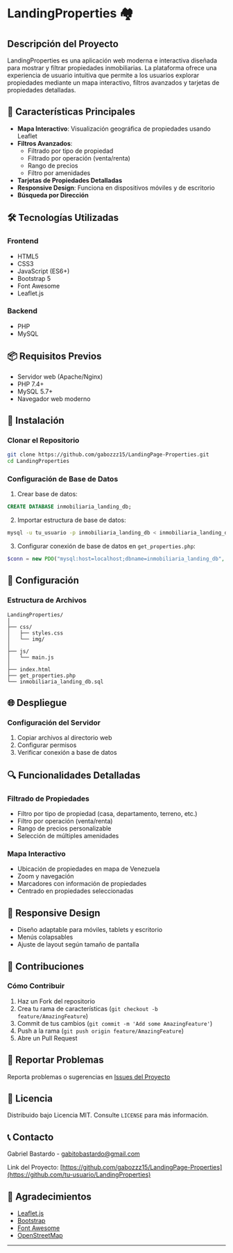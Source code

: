 # LandingProperties 🏘️

## Descripción del Proyecto

LandingProperties es una aplicación web moderna e interactiva diseñada para mostrar y filtrar propiedades inmobiliarias. La plataforma ofrece una experiencia de usuario intuitiva que permite a los usuarios explorar propiedades mediante un mapa interactivo, filtros avanzados y tarjetas de propiedades detalladas.

## 🌟 Características Principales

- **Mapa Interactivo**: Visualización geográfica de propiedades usando Leaflet
- **Filtros Avanzados**: 
  - Filtrado por tipo de propiedad
  - Filtrado por operación (venta/renta)
  - Rango de precios
  - Filtro por amenidades
- **Tarjetas de Propiedades Detalladas**
- **Responsive Design**: Funciona en dispositivos móviles y de escritorio
- **Búsqueda por Dirección**

## 🛠️ Tecnologías Utilizadas

### Frontend
- HTML5
- CSS3
- JavaScript (ES6+)
- Bootstrap 5
- Font Awesome
- Leaflet.js

### Backend
- PHP
- MySQL

## 📦 Requisitos Previos

- Servidor web (Apache/Nginx)
- PHP 7.4+
- MySQL 5.7+
- Navegador web moderno

## 🚀 Instalación

### Clonar el Repositorio
```bash
git clone https://github.com/gabozzz15/LandingPage-Properties.git
cd LandingProperties
```

### Configuración de Base de Datos
1. Crear base de datos:
```sql
CREATE DATABASE inmobiliaria_landing_db;
```

2. Importar estructura de base de datos:
```bash
mysql -u tu_usuario -p inmobiliaria_landing_db < inmobiliaria_landing_db.sql
```

3. Configurar conexión de base de datos en `get_properties.php`:
```php
$conn = new PDO("mysql:host=localhost;dbname=inmobiliaria_landing_db", "usuario", "contraseña");
```

## 🔧 Configuración

### Estructura de Archivos
```
LandingProperties/
│
├── css/
│   ├── styles.css
│   └── img/
│
├── js/
│   └── main.js
│
├── index.html
├── get_properties.php
└── inmobiliaria_landing_db.sql
```

## 🌐 Despliegue

### Configuración del Servidor
1. Copiar archivos al directorio web
2. Configurar permisos
3. Verificar conexión a base de datos

## 🔍 Funcionalidades Detalladas

### Filtrado de Propiedades
- Filtro por tipo de propiedad (casa, departamento, terreno, etc.)
- Filtro por operación (venta/renta)
- Rango de precios personalizable
- Selección de múltiples amenidades

### Mapa Interactivo
- Ubicación de propiedades en mapa de Venezuela
- Zoom y navegación
- Marcadores con información de propiedades
- Centrado en propiedades seleccionadas

## 📱 Responsive Design
- Diseño adaptable para móviles, tablets y escritorio
- Menús colapsables
- Ajuste de layout según tamaño de pantalla

## 🤝 Contribuciones

### Cómo Contribuir
1. Haz un Fork del repositorio
2. Crea tu rama de características (`git checkout -b feature/AmazingFeature`)
3. Commit de tus cambios (`git commit -m 'Add some AmazingFeature'`)
4. Push a la rama (`git push origin feature/AmazingFeature`)
5. Abre un Pull Request

## 🐛 Reportar Problemas
Reporta problemas o sugerencias en [Issues del Proyecto](https://github.com/gabozzz15/LandingPage-Properties/issues)


## 📄 Licencia

Distribuido bajo Licencia MIT. Consulte `LICENSE` para más información.

## 📞 Contacto

Gabriel Bastardo - gabitobastardo@gmail.com

Link del Proyecto: [https://github.com/gabozzz15/LandingPage-Properties](https://github.com/tu-usuario/LandingProperties)

## 🙏 Agradecimientos
- [Leaflet.js](https://leafletjs.com/)
- [Bootstrap](https://getbootstrap.com)
- [Font Awesome](https://fontawesome.com)
- [OpenStreetMap](https://www.openstreetmap.org/)

---
